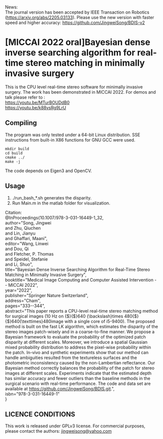 News:  
The journal version has been accepted by IEEE Transaction on Robotics (https://arxiv.org/abs/2205.03133). 
Please use the new version with faster speed and higher accuracy:
https://github.com/JingweiSong/BDIS-v2

# [MICCAI 2022 oral]Bayesian dense inverse searching algorithm for real-time stereo matching in minimally invasive surgery #

This is the CPU level real-time stereo software for minimally invasive surgery. The work has been demonstrated in MICCAI 2022. For demos and talk please refer to :    
https://youtu.be/MTurBOUDdB0    
https://youtu.be/k88vsRg9LrU    

 
  
## Compiling ##

The program was only tested under a 64-bit Linux distribution.
SSE instructions from built-in X86 functions for GNU GCC were used.


```
mkdir build
cd build
cmake ../
make -j
```

The code depends on Eigen3 and OpenCV.
      

## Usage ##
1. ./run_bash_*.sh generates the disparity.      
2. Run Main.m in the matlab folder for visualization.      
      

Citation:      
@InProceedings{10.1007/978-3-031-16449-1_32,      
author="Song, Jingwei      
and Zhu, Qiuchen      
and Lin, Jianyu      
and Ghaffari, Maani",      
editor="Wang, Linwei      
and Dou, Qi      
and Fletcher, P. Thomas      
and Speidel, Stefanie      
and Li, Shuo",      
title="Bayesian Dense Inverse Searching Algorithm for Real-Time Stereo Matching in Minimally Invasive Surgery",      
booktitle="Medical Image Computing and Computer Assisted Intervention -- MICCAI 2022",      
year="2022",      
publisher="Springer Nature Switzerland",      
address="Cham",      
pages="333--344",      
abstract="This paper reports a CPU-level real-time stereo matching method for surgical images (10 Hz on {\$}{\$}640 {\backslash}times 480{\$}{\$}640{\texttimes}480image with a single core of i5-9400). The proposed method is built on the fast LK algorithm, which estimates the disparity of the stereo images patch-wisely and in a coarse-to-fine manner. We propose a Bayesian framework to evaluate the probability of the optimized patch disparity at different scales. Moreover, we introduce a spatial Gaussian mixed probability distribution to address the pixel-wise probability within the patch. In-vivo and synthetic experiments show that our method can handle ambiguities resulted from the textureless surfaces and the photometric inconsistency caused by the non-Lambertian reflectance. Our Bayesian method correctly balances the probability of the patch for stereo images at different scales. Experiments indicate that the estimated depth has similar accuracy and fewer outliers than the baseline methods in the surgical scenario with real-time performance. The code and data set are available at https://github.com/JingweiSong/BDIS.git.",      
isbn="978-3-031-16449-1"      
}           


## LICENCE CONDITIONS ##

This work is released under GPLv3 license. For commercial purposes, please contact the authors: jingweisong@yahoo.com











